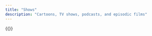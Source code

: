 ```yaml
---
title: "Shows"
description: "Cartoons, TV shows, podcasts, and episodic films"
---
```


{{<showlist>}}
